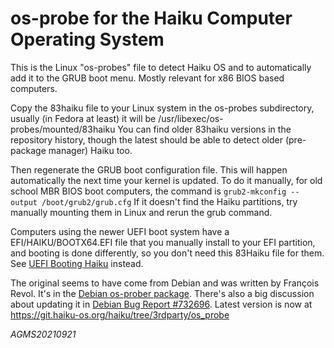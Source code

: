 # os-probe for the Haiku Computer Operating System

This is the Linux "os-probes" file to detect Haiku OS and to automatically add
it to the GRUB boot menu.  Mostly relevant for x86 BIOS based computers.

Copy the 83haiku file to your Linux system in the os-probes subdirectory,
usually (in Fedora at least) it will be /usr/libexec/os-probes/mounted/83haiku
You can find older 83haiku versions in the repository history, though the
latest should be able to detect older (pre-package manager) Haiku too.

Then regenerate the GRUB boot configuration file.  This will happen
automatically the next time your kernel is updated.  To do it manually,
for old school MBR BIOS boot computers, the command is
`grub2-mkconfig --output /boot/grub2/grub.cfg`
If it doesn't find the Haiku partitions, try manually mounting them in Linux
and rerun the grub command.

Computers using the newer UEFI boot system have a EFI/HAIKU/BOOTX64.EFI file
that you manually install to your EFI partition, and booting is done
differently, so you don't need this 83Haiku file for them.  See
[UEFI Booting Haiku](https://www.haiku-os.org/guides/uefi_booting/) instead.

The original seems to have come from Debian and was written by François Revol.
It's in the
[Debian os-prober package](https://packages.debian.org/search?keywords=os-prober).
There's also a big discussion about updating it in
[Debian Bug Report #732696](https://bugs.debian.org/cgi-bin/bugreport.cgi?bug=732696).
Latest version is now at https://git.haiku-os.org/haiku/tree/3rdparty/os_probe

_AGMS20210921_

